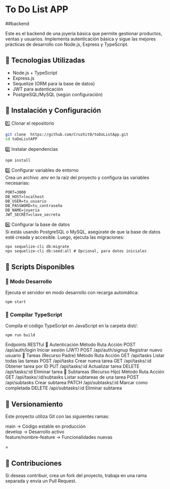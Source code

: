 
# To Do List APP
##backend

Este es el backend de una joyería básica que permite gestionar productos, ventas y usuarios. Implementa autenticación básica y sigue las mejores prácticas de desarrollo con Node.js, Express y TypeScript.

## 📌 Tecnologías Utilizadas

- Node.js + TypeScript  
- Express.js  
- Sequelize (ORM para la base de datos)  
- JWT para autenticación  
- PostgreSQL/MySQL (según configuración)  

## 🚀 Instalación y Configuración

1️⃣ Clonar el repositorio  

```sh
git clone  https://github.com/Cruzhit0/toDoListApp.git
cd toDoListAPP
```
2️⃣ Instalar dependencias  
```console
npm install  
```
3️⃣ Configurar variables de entorno  
Crea un archivo .env en la raíz del proyecto y configura las variables necesarias:  
``` text
PORT=3000  
DB_HOST=localhost  
DB_USER=tu_usuario  
DB_PASSWORD=tu_contraseña  
DB_NAME=joyeria  
JWT_SECRET=clave_secreta  
```
4️⃣ Configurar la base de datos  
Si estás usando PostgreSQL o MySQL, asegúrate de que la base de datos esté creada y accesible. Luego, ejecuta las migraciones:  
```
npx sequelize-cli db:migrate  
npx sequelize-cli db:seed:all # Opcional, para datos iniciales  
```
## 📌 Scripts Disponibles

### 🔹 Modo Desarrollo  
Ejecuta el servidor en modo desarrollo con recarga automática:  
```
npm start  
```
### 🔹 Compilar TypeScript  
Compila el código TypeScript en JavaScript en la carpeta dist/:  
```
npm run build  
```
 Endpoints RESTful
🔹 Autenticación
Método	Ruta	Acción
POST	/api/auth/login	Iniciar sesión (JWT)
POST	/api/auth/signup	Registrar nuevo usuario
🔹 Tareas (Recurso Padre)
Método	Ruta	Acción
GET	/api/tasks	Listar todas las tareas
POST	/api/tasks	Crear nueva tarea
GET	/api/tasks/:id	Obtener tarea por ID
PUT	/api/tasks/:id	Actualizar tarea
DELETE	/api/tasks/:id	Eliminar tarea
🔹 Subtareas (Recurso Hijo)
Método	Ruta	Acción
GET	/api/tasks/:id/subtasks	Listar subtareas de una tarea
POST	/api/subtasks	Crear subtarea
PATCH	/api/subtasks/:id	Marcar como completada
DELETE	/api/subtasks/:id	Eliminar subtarea
## 📌 Versionamiento  
Este proyecto utiliza Git con las siguientes ramas:  

main → Código estable en producción  
develop → Desarrollo activo  
feature/nombre-feature → Funcionalidades nuevas  

=
## 📌 Contribuciones  
Si deseas contribuir, crea un fork del proyecto, trabaja en una rama separada y envía un Pull Request.
